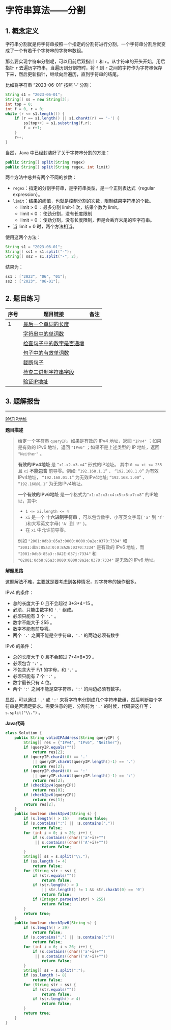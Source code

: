 # 字符串算法——分割

## 1. 概念定义

字符串分割就是将字符串按照一个指定的分割符进行分割，一个字符串分割后就变成了一个有若干个字符串的字符串数组。

那么要实现字符串分割呢，可以用前后双指针 `f` 和 `r`。从字符串的开头开始，用后指针 `r` 去遍历字符串，当遍历到分割符时，将 `f` 到 `r` 之间的字符作为字符串保存下来，然后更新指针，继续向后遍历，直到字符串的结尾。

比如将字符串 “2023-06-01” 按照 ‘-’ 分割：

```java
String s1 = "2023-06-01";
String[] ss = new String[3];
int top = 0;
int f = 0, r = 0;
while (r <= s1.length()) {
    if (r == s1.length() || s1.charAt(r) == '-') {
        ss[top++] = s1.substring(f,r);
        f = r+1;
    }
    r++;
}
```



当然，Java 中已经封装好了关于字符串分割的方法：

```java
public String[] split(String regex)
public String[] split(String regex, int limit)
```

两个方法中总共有两个不同的参数：

+ `regex`：指定的分割字符串，是字符串类型，是一个正则表达式（regular expression）。
+ `limit`：结果的阈值，也就是控制分割的次数，限制结果字符串的个数。
  + limit > 0 ：最多分割 limit-1 次，结果个数为 limit。
  + limit < 0 ：使劲分割，没有长度限制
  + limit = 0 ：使劲分割，没有长度限制，但是会丢弃末尾的空字符串。
+ 当 limit = 0 时，两个方法相当。

使用这两个方法：

```java
String s1 = "2023-06-01";
String[] ss1 = s1.split("-");
String[] ss2 = s1.split("-", 2);
```

结果为：

```java
ss1 : ["2023", "06", "01"];
ss2 : ["2023", "06-01"];
```

## 2. 题目练习

| 序号 | 题目链接                                                     | 备注 |
| ---- | ------------------------------------------------------------ | ---- |
| 1    | [最后一个单词的长度](https://leetcode-cn.com/problems/length-of-last-word/) |      |
|      | [字符串中的单词数](https://leetcode-cn.com/problems/number-of-segments-in-a-string/) |      |
|      | [检查句子中的数字是否递增](https://leetcode-cn.com/problems/check-if-numbers-are-ascending-in-a-sentence/) |      |
|      | [句子中的有效单词数](https://leetcode-cn.com/problems/number-of-valid-words-in-a-sentence/) |      |
|      | [截断句子](https://leetcode-cn.com/problems/truncate-sentence/) |      |
|      | [检查二进制字符串字段](https://leetcode-cn.com/problems/check-if-binary-string-has-at-most-one-segment-of-ones/) |      |
|      | [验证IP地址](https://leetcode-cn.com/problems/validate-ip-address/) |      |

## 3. 题解报告

---

[验证IP地址](https://leetcode-cn.com/problems/validate-ip-address/)

**题目描述**

> 给定一个字符串 `queryIP`。如果是有效的 IPv4 地址，返回 `"IPv4"` ；如果是有效的 IPv6 地址，返回 `"IPv6"` ；如果不是上述类型的 IP 地址，返回 `"Neither"` 。
>
> **有效的IPv4地址** 是 `“x1.x2.x3.x4”` 形式的IP地址。 其中 `0 <= xi <= 255` 且 `xi` **不能包含** 前导零。例如: `“192.168.1.1”` 、 `“192.168.1.0”` 为有效IPv4地址， `“192.168.01.1”` 为无效IPv4地址; `“192.168.1.00”` 、 `“192.168@1.1”` 为无效IPv4地址。
>
> **一个有效的IPv6地址** 是一个格式为`“x1:x2:x3:x4:x5:x6:x7:x8”` 的IP地址，其中:
>
> - `1 <= xi.length <= 4`
> - `xi` 是一个 **十六进制字符串** ，可以包含数字、小写英文字母( `'a'` 到 `'f'` )和大写英文字母( `'A'` 到 `'F'` )。
> - 在 `xi` 中允许前导零。
>
> 例如 `"2001:0db8:85a3:0000:0000:8a2e:0370:7334"` 和 `"2001:db8:85a3:0:0:8A2E:0370:7334"` 是有效的 IPv6 地址，而 `"2001:0db8:85a3::8A2E:037j:7334"` 和 `"02001:0db8:85a3:0000:0000:8a2e:0370:7334"` 是无效的 IPv6 地址。

**解题思路**

这题解法不难，主要就是要考虑到各种情况，对字符串的操作很多。

IPv4 的条件：

+ 总的长度大于 0 且不会超过 3+3*4=15 。
+ 必须、只能由数字和 `'.'` 组成。
+ 必须只能有 3 个 `'.'` 。
+ 数字不能大于 255 。
+ 数字不能有前导零。
+ 两个 `'.'` 之间不能是空字符串，`'.'` 的两边必须有数字

IPv6 的条件：

+ 总的长度大于 0 且不会超过 7+4*8=39 。
+ 必须包含 `':'` 。
+ 不包含大于 F/f 的字母，和 `'.'` 。
+ 必须只能有 7 个 `':'` 。
+ 数字最长只有 4 位。
+ 两个 `':'` 之间不能是空字符串，`':'` 的两边必须有数字。

显然，可以通过 `'.'` 或 `':'` 来将字符串分割成几个字符串数组，然后判断每个字符串是否满足要求。需要注意的是，分割符为 `'.'` 的时候，代码要这样写：`s.split("\\.")` 。

**Java代码**

```java
class Solution {
    public String validIPAddress(String queryIP) {
        String[] res = {"IPv4", "IPv6", "Neither"};
        if (queryIP.equals(""))
            return res[2];
        if (queryIP.charAt(0) == '.' 
            || queryIP.charAt(queryIP.length()-1) == '.')
            return res[2];
        if (queryIP.charAt(0) == ':' 
            || queryIP.charAt(queryIP.length()-1) == ':')
            return res[2];
        if (checkIpv4(queryIP))
            return res[0];
        if (checkIpv6(queryIP))
            return res[1];
        return res[2];
    }
    public boolean checkIpv4(String s) {
        if (s.length() > 15)	return false;
        if (s.contains(":") || !s.contains("."))
            return false;
        for (int i = 0; i < 26; i++) {
            if (s.contains((char)('a'+i)+"") 
             || s.contains((char)('A'+i)+""))
                return false;
        }
        String[] ss = s.split("\\.");
        if (ss.length != 4)
            return false;
        for (String str : ss) {
            if (str.equals(""))
                return false;
            if (str.length() > 3 
                || str.length() != 1 && str.charAt(0) == '0')
                return false;
            if (Integer.parseInt(str) > 255)
                return false;
        }
        return true;
    }
    public boolean checkIpv6(String s) {
        if (s.length() > 39)
            return false;
        if (s.contains(".") || !s.contains(":"))
            return false;
        for (int i = 6; i < 26; i++) {
            if (s.contains((char)('a'+i)+"") 
             || s.contains((char)('A'+i)+""))
                return false;
        }
        String[] ss = s.split(":");
        if (ss.length != 8)
            return false;
        for (String str : ss) {
            if (str.equals(""))
                return false;
            if (str.length() > 4)
                return false;
        }
        return true;
    }
}
```





